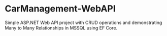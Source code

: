 # CarManagement-WebAPI
Simple ASP.NET Web API project with CRUD operations and demonstrating Many to Many Relationships in MSSQL using EF Core.
